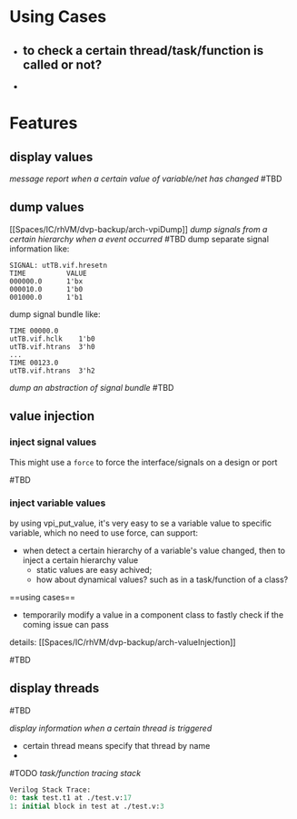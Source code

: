 # Using Cases

- to check a certain thread/task/function is called or not?
	- 
- 


# Features

## display values
*message report when a certain value of variable/net has changed*
#TBD 

## dump values
[[Spaces/IC/rhVM/dvp-backup/arch-vpiDump]]
*dump signals from a certain hierarchy when a event occurred*
#TBD 
dump separate signal information like:
```
SIGNAL: utTB.vif.hresetn
TIME          VALUE
000000.0      1'bx
000010.0      1'b0
001000.0      1'b1
```
dump signal bundle like:
```
TIME 00000.0
utTB.vif.hclk    1'b0
utTB.vif.htrans  3'h0
...
TIME 00123.0
utTB.vif.htrans  3'h2
```

*dump an abstraction of signal bundle*
#TBD 

## value injection
### inject signal values
This might use a `force` to force the interface/signals on a design or port

#TBD 


### inject variable values
by using vpi_put_value, it's very easy to se a variable value to specific variable, which no need to use force, can support:
- when detect a certain hierarchy of a variable's value changed, then to inject a certain hierarchy value
	- static values are easy achived;
	- how about dynamical values? such as in a task/function of a class?

==using cases==
- temporarily modify a value in a component class to fastly check if the coming issue can pass



details: [[Spaces/IC/rhVM/dvp-backup/arch-valueInjection]]


#TBD 


## display threads
#TBD 

*display information when a certain thread is triggered*
- certain thread means specify that thread by name
- 


#TODO *task/function tracing stack*
```systemverilog
Verilog Stack Trace:
0: task test.t1 at ./test.v:17
1: initial block in test at ./test.v:3
```
